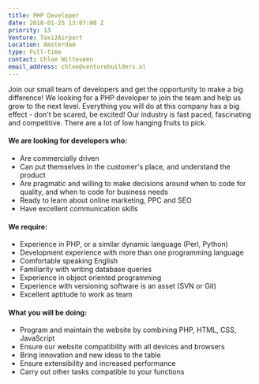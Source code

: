 ```yaml
---
title: PHP Developer
date: 2018-01-25 13:07:00 Z
priority: 13
Venture: Taxi2Airport
Location: Amsterdam
type: Full-time
contact: Chloe Witteveen
email_address: chloe@venturebuilders.nl
---
```


Join our small team of developers and get the opportunity to make a big difference! We looking for a PHP developer to join the team and help us grow to the next level. Everything you will do at this company has a big effect - don't be scared, be excited! Our industry is fast paced, fascinating and competitive. There are a lot of low hanging fruits to pick.

#### We are looking for developers who:

* Are commercially driven
* Can put themselves in the customer's place, and understand the product
* Are pragmatic and willing to make decisions around when to code for quality, and when to code for business needs
* Ready to learn about online marketing, PPC and SEO
* Have excellent communication skills

#### We require:

* Experience in PHP, or a similar dynamic language (Perl, Python)
* Development experience with more than one programming language
* Comfortable speaking English
* Familiarity with writing database queries
* Experience in object oriented programming
* Experience with versioning software is an asset (SVN or Git)
* Excellent aptitude to work as team

#### What you will be doing:

* Program and maintain the website by combining PHP, HTML, CSS, JavaScript
* Ensure our website compatibility with all devices and browsers
* Bring innovation and new ideas to the table
* Ensure extensibility and increased performance
* Carry out other tasks compatible to your functions